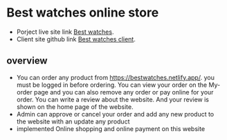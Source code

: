 # Best watches online store

-  Porject live site link [Best watches](https://bestwatches.netlify.app/).
-  Client site github link [Best watches client](https://github.com/nazmulhosens/best-watch-client).

## overview

-  You can order any product from https://bestwatches.netlify.app/. you must be logged in before ordering. You can view your order on the My-order page and you can also remove any order or pay online for your order. You can write a review about the website. And your review is shown on the home page of the website.
-  Admin can approve or cancel your order and add any new product to the website with an update any product
-  implemented Online shopping and online payment on this website
